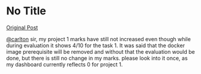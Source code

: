 # No Title

[Original Post](https://discourse.onlinedegree.iitm.ac.in/t/171141/471)

<p><a class="mention" href="/u/carlton">@carlton</a> sir, my project 1 marks have still not increased even though while during evaluation it shows 4/10 for the task 1. It was said that the docker image prerequisite will be removed and without that the evaluation would be done, but there is still no change in my marks. please look into it once, as my dashboard currently reflects 0 for project 1.</p>